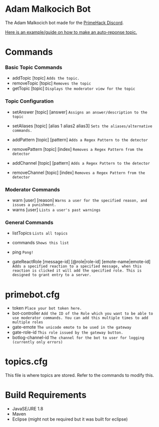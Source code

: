 # Adam Malkocich Bot
The Adam Malkocich bot made for the [PrimeHack Discord](https://discord.gg/hYp5Naz).

[Here is an example/guide on how to make an auto-reponse topic.](https://github.com/SirMangler/PrimeHackBot/wiki/Creating-a-decent-topic.)

# Commands
 
### Basic Topic Commands
- addTopic [topic] `Adds the topic.`
- removeTopic [topic] `Removes the topic`
- getTopic [topic] `Displays the moderator view for the topic`
 
### Topic Configuration 
- setAnswer [topic] [answer] `Assigns an answer/description to the topic`
- setAliases [topic] [alias 1 alias2 alias3] `Sets the aliases/alternative commands.`
 
- addPattern [topic] [pattern] `Adds a Regex Pattern to the detector`
- removePattern [topic] [index] `Removes a Regex Pattern from the detector`
 
- addChannel [topic] [pattern] `Adds a Regex Pattern to the detector`
- removeChannel [topic] [index] `Removes a Regex Pattern from the detector`
 
### Moderator Commands
- warn [user] [reason] `Warns a user for the specified reason, and issues a punishment.`
- warns [user] `Lists a user's past warnings`
 
### General Commands 
- listTopics `Lists all topics`
- commands `Shows this list`
- ping   `Pong!` 
 
- gateReactRole [message-id] [@role|role-id] [emote-name|emote-id] `Adds a specified reaction to a specified message, when this reaction is clicked it will add the specified role. This is designed to grant entry to a server.`

# primebot.cfg
- token `Place your bot token here.`
- bot-controller `Add the ID of the Role which you want to be able to use moderator commands. You can add this multiple times to add multiple roles`
- gate-emote `The unicode emote to be used in the gateway`
- gate-role-id `This role issued by the gateway button.`
- botlog-channel-id `The channel for the bot to user for logging (currently only errors)`

# topics.cfg
This file is where topics are stored. Refer to the commands to modify this.

# Build Requirements
- JavaSE/JRE 1.8
- Maven
- Eclipse (might not be required but it was built for eclipse)
